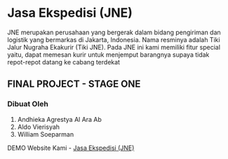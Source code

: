 # Jasa Ekspedisi (JNE)

JNE merupakan perusahaan yang bergerak dalam bidang pengiriman dan logistik yang bermarkas di Jakarta, Indonesia. Nama resminya adalah Tiki Jalur Nugraha
Ekakurir (Tiki JNE). Pada JNE ini kami memiliki fitur special yaitu, dapat memesan kurir untuk menjemput barangnya supaya tidak repot-repot datang ke cabang terdekat

## FINAL PROJECT - STAGE ONE

### Dibuat Oleh

1. Andhieka Agrestya Al Ara Ab
2. Aldo Vierisyah
3. William Soeparman

DEMO Website Kami - [Jasa Ekspedisi (JNE)](https://jne-clone.netlify.app/)
